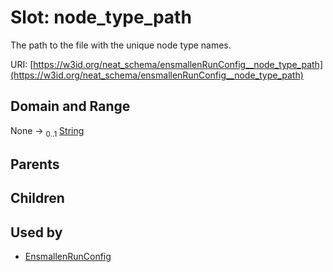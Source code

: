 
# Slot: node_type_path


The path to the file with the unique node type names.

URI: [https://w3id.org/neat_schema/ensmallenRunConfig__node_type_path](https://w3id.org/neat_schema/ensmallenRunConfig__node_type_path)


## Domain and Range

None &#8594;  <sub>0..1</sub> [String](types/String.md)

## Parents


## Children


## Used by

 * [EnsmallenRunConfig](EnsmallenRunConfig.md)
